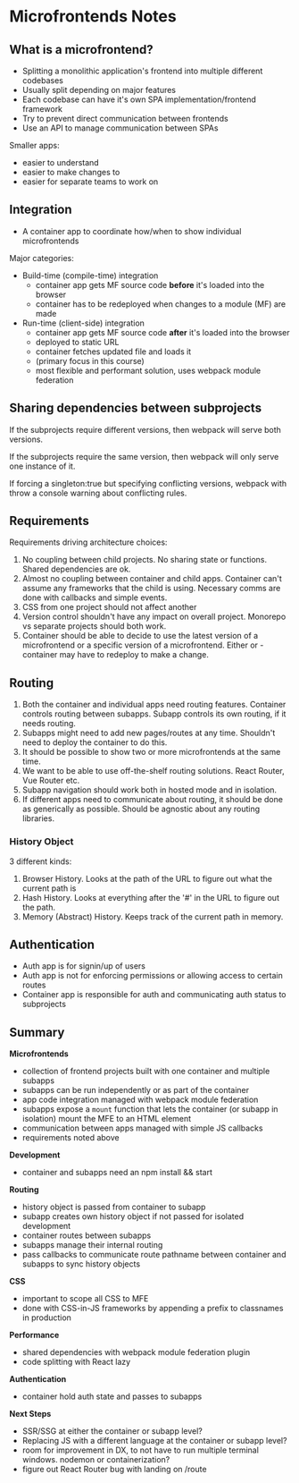 # Microfrontends Notes

## What is a microfrontend?

- Splitting a monolithic application's frontend into multiple different codebases
- Usually split depending on major features
- Each codebase can have it's own SPA implementation/frontend framework
- Try to prevent direct communication between frontends
- Use an API to manage communication between SPAs

Smaller apps:

- easier to understand
- easier to make changes to
- easier for separate teams to work on

## Integration

- A container app to coordinate how/when to show individual microfrontends

Major categories:

- Build-time (compile-time) integration
  - container app gets MF source code **before** it's loaded into the browser
  - container has to be redeployed when changes to a module (MF) are made
- Run-time (client-side) integration
  - container app gets MF source code **after** it's loaded into the browser
  - deployed to static URL
  - container fetches updated file and loads it
  - (primary focus in this course)
  - most flexible and performant solution, uses webpack module federation

## Sharing dependencies between subprojects

If the subprojects require different versions, then webpack will serve both versions.

If the subprojects require the same version, then webpack will only serve one instance of it.

If forcing a singleton:true but specifying conflicting versions, webpack with throw a console warning about conflicting rules.

## Requirements

Requirements driving architecture choices:

1. No coupling between child projects. No sharing state or functions. Shared dependencies are ok.
2. Almost no coupling between container and child apps. Container can't assume any frameworks that the child is using. Necessary comms are done with callbacks and simple events.
3. CSS from one project should not affect another
4. Version control shouldn't have any impact on overall project. Monorepo vs separate projects should both work.
5. Container should be able to decide to use the latest version of a microfrontend or a specific version of a microfrontend. Either or - container may have to redeploy to make a change.

## Routing

1. Both the container and individual apps need routing features. Container controls routing between subapps. Subapp controls its own routing, if it needs routing.
2. Subapps might need to add new pages/routes at any time. Shouldn't need to deploy the container to do this.
3. It should be possible to show two or more microfrontends at the same time.
4. We want to be able to use off-the-shelf routing solutions. React Router, Vue Router etc.
5. Subapp navigation should work both in hosted mode and in isolation.
6. If different apps need to communicate about routing, it should be done as generically as possible. Should be agnostic about any routing libraries.

### History Object

3 different kinds:

1. Browser History. Looks at the path of the URL to figure out what the current path is
2. Hash History. Looks at everything after the '#' in the URL to figure out the path.
3. Memory (Abstract) History. Keeps track of the current path in memory.

## Authentication

- Auth app is for signin/up of users
- Auth app is not for enforcing permissions or allowing access to certain routes
- Container app is responsible for auth and communicating auth status to subprojects

## Summary

**Microfrontends**

- collection of frontend projects built with one container and multiple subapps
- subapps can be run independently or as part of the container
- app code integration managed with webpack module federation
- subapps expose a `mount` function that lets the container (or subapp in isolation) mount the MFE to an HTML element
- communication between apps managed with simple JS callbacks
- requirements noted above

**Development**

- container and subapps need an npm install && start

**Routing**

- history object is passed from container to subapp
- subapp creates own history object if not passed for isolated development
- container routes between subapps
- subapps manage their internal routing
- pass callbacks to communicate route pathname between container and subapps to sync history objects

**CSS**

- important to scope all CSS to MFE
- done with CSS-in-JS frameworks by appending a prefix to classnames in production

**Performance**

- shared dependencies with webpack module federation plugin
- code splitting with React lazy

**Authentication**

- container hold auth state and passes to subapps

**Next Steps**

- SSR/SSG at either the container or subapp level?
- Replacing JS with a different language at the container or subapp level?
- room for improvement in DX, to not have to run multiple terminal windows. nodemon or containerization?
- figure out React Router bug with landing on /route
